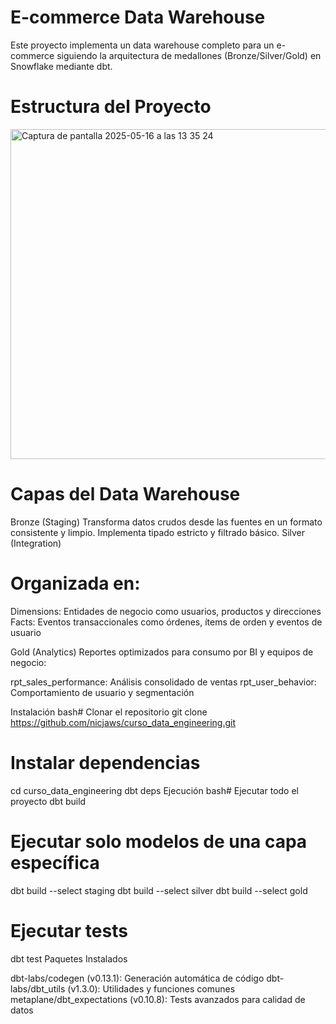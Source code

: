 # E-commerce Data Warehouse
Este proyecto implementa un data warehouse completo para un e-commerce siguiendo la arquitectura de medallones (Bronze/Silver/Gold) en Snowflake mediante dbt.


# Estructura del Proyecto

<img width="528" alt="Captura de pantalla 2025-05-16 a las 13 35 24" src="https://github.com/user-attachments/assets/946f322e-7b2b-47ad-8007-364253b6d92c" />



# Capas del Data Warehouse

Bronze (Staging)
Transforma datos crudos desde las fuentes en un formato consistente y limpio. Implementa tipado estricto y filtrado básico.
Silver (Integration)


# Organizada en:

Dimensions: Entidades de negocio como usuarios, productos y direcciones
Facts: Eventos transaccionales como órdenes, ítems de orden y eventos de usuario

Gold (Analytics)
Reportes optimizados para consumo por BI y equipos de negocio:

rpt_sales_performance: Análisis consolidado de ventas
rpt_user_behavior: Comportamiento de usuario y segmentación

Instalación
bash# Clonar el repositorio
git clone https://github.com/nicjaws/curso_data_engineering.git

# Instalar dependencias
cd curso_data_engineering
dbt deps
Ejecución
bash# Ejecutar todo el proyecto
dbt build

# Ejecutar solo modelos de una capa específica
dbt build --select staging
dbt build --select silver
dbt build --select gold

# Ejecutar tests
dbt test
Paquetes Instalados

dbt-labs/codegen (v0.13.1): Generación automática de código
dbt-labs/dbt_utils (v1.3.0): Utilidades y funciones comunes
metaplane/dbt_expectations (v0.10.8): Tests avanzados para calidad de datos
